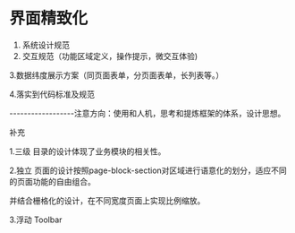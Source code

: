 # 界面精致化

1. 系统设计规范
2. 交互规范（功能区域定义，操作提示，微交互体验\)

3.数据纬度展示方案（同页面表单，分页面表单，长列表等。）

4.落实到代码标准及规范

------------------注意方向：使用和人机，思考和提炼框架的体系，设计思想。

补充

1.三级 目录的设计体现了业务模块的相关性。



2.独立 页面的设计按照page-block-section对区域进行语意化的划分，适应不同的页面功能的自由组合。

并结合栅格化的设计，在不同宽度页面上实现比例缩放。

3.浮动 Toolbar


